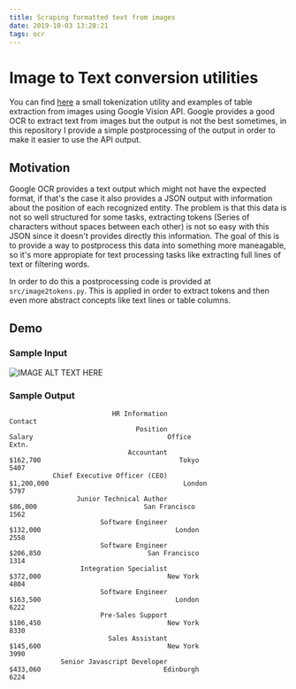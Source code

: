 ```yaml
---
title: Scraping formatted text from images
date: 2019-10-03 13:28:21
tags: ocr
---
```


# Image to Text conversion utilities

You can find [here](https://github.com/mathigatti/img2txt) a small tokenization utility and examples of table extraction from images using Google Vision API. Google provides a good OCR to extract text from images but the output is not the best sometimes, in this repository I provide a simple postprocessing of the output in order to make it easier to use the API output.

## Motivation

Google OCR provides a text output which might not have the expected format, if that's the case it also provides a JSON output with information about the position of each recognized entity. The problem is that this data is not so well structured for some tasks, extracting tokens (Series of characters without spaces between each other) is not so easy with this JSON since it doesn't provides directly this information. The goal of this is to provide a way to postprocess this data into something more maneagable, so it's more appropiate for text processing tasks like extracting full lines of text or filtering words.

In order to do this a postprocessing code is provided at `src/image2tokens.py`. This is applied in order to extract tokens and then even more abstract concepts like text lines or table columns.

## Demo

### Sample Input
![IMAGE ALT TEXT HERE](https://github.com/mathigatti/img2txt/blob/master/sample/input/sample.png?raw=true)

### Sample Output
```
                          HR Information                                 Contact
                                Position                                  Salary                                  Office                                   Extn.
                              Accountant                                $162,700                                   Tokyo                                    5407
           Chief Executive Officer (CEO)                              $1,200,000                                  London                                    5797
                 Junior Technical Author                                 $86,000                           San Francisco                                    1562
                       Software Engineer                                $132,000                                  London                                    2558
                       Software Engineer                                $206,850                           San Francisco                                    1314
                  Integration Specialist                                $372,000                                New York                                    4804
                       Software Engineer                                $163,500                                  London                                    6222
                       Pre-Sales Support                                $106,450                                New York                                    8330
                         Sales Assistant                                $145,600                                New York                                    3990
             Senior Javascript Developer                                $433,060                               Edinburgh                                    6224
```
